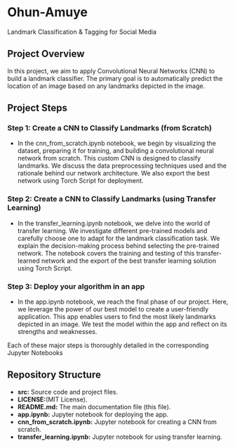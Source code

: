 # Ohun-Amuye
Landmark Classification &amp; Tagging for Social Media


## Project Overview
In this project, we aim to apply Convolutional Neural Networks (CNN) to build a landmark classifier. The primary goal is to automatically predict the location of an image based on any landmarks depicted in the image.

## Project Steps
### Step 1: Create a CNN to Classify Landmarks (from Scratch)
- In the cnn_from_scratch.ipynb notebook, we begin by visualizing the dataset, preparing it for training, and building a convolutional neural network from scratch. This custom CNN is designed to classify landmarks. We discuss the data preprocessing techniques used and the rationale behind our network architecture. We also export the best network using Torch Script for deployment.

### Step 2: Create a CNN to Classify Landmarks (using Transfer Learning)
- In the transfer_learning.ipynb notebook, we delve into the world of transfer learning. We investigate different pre-trained models and carefully choose one to adapt for the landmark classification task. We explain the decision-making process behind selecting the pre-trained network. The notebook covers the training and testing of this transfer-learned network and the export of the best transfer learning solution using Torch Script.

### Step 3: Deploy your algorithm in an app
- In the app.ipynb notebook, we reach the final phase of our project. Here, we leverage the power of our best model to create a user-friendly application. This app enables users to find the most likely landmarks depicted in an image. We test the model within the app and reflect on its strengths and weaknesses.

Each of these major steps is thoroughly detailed in the corresponding Jupyter Notebooks 


## Repository Structure

- **src:** Source code and project files.
- **LICENSE:**(MIT License).
- **README.md:** The main documentation file (this file).
- **app.ipynb:** Jupyter notebook for deploying the app.
- **cnn_from_scratch.ipynb:** Jupyter notebook for creating a CNN from scratch.
- **transfer_learning.ipynb:** Jupyter notebook for using transfer learning.